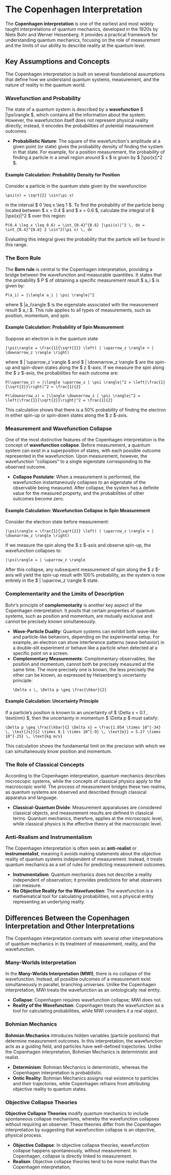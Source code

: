 # The Copenhagen Interpretation

The **Copenhagen interpretation** is one of the earliest and most widely taught interpretations of quantum mechanics, developed in the 1920s by Niels Bohr and Werner Heisenberg. It provides a practical framework for understanding quantum mechanics, focusing on the role of measurement and the limits of our ability to describe reality at the quantum level.

## Key Assumptions and Concepts

The Copenhagen interpretation is built on several foundational assumptions that define how we understand quantum systems, measurement, and the nature of reality in the quantum world.

### Wavefunction and Probability

The state of a quantum system is described by a **wavefunction** $ |\psi\rangle $, which contains all the information about the system. However, the wavefunction itself does not represent physical reality directly; instead, it encodes the probabilities of potential measurement outcomes.

- **Probabilistic Nature**: The square of the wavefunction's amplitude at a given point (or state) gives the probability density of finding the system in that state. For example, for a position measurement, the probability of finding a particle in a small region around $ x $ is given by $ |\psi(x)|^2 $.

#### Example Calculation: Probability Density for Position

Consider a particle in the quantum state given by the wavefunction
```{math}
\psi(x) = \sqrt{2} \sin(\pi x)
```
in the interval $ 0 \leq x \leq 1 $. To find the probability of the particle being located between $ x = 0.4 $ and $ x = 0.6 $, calculate the integral of $ |\psi(x)|^2 $ over this region:
```{math}
P(0.4 \leq x \leq 0.6) = \int_{0.4}^{0.6} |\psi(x)|^2 \, dx = \int_{0.4}^{0.6} 2 \sin^2(\pi x) \, dx
```
Evaluating this integral gives the probability that the particle will be found in this range.

### The Born Rule

The **Born rule** is central to the Copenhagen interpretation, providing a bridge between the wavefunction and measurable quantities. It states that the probability $ P $ of obtaining a specific measurement result $ a_i $ is given by:
```{math}
P(a_i) = |\langle a_i | \psi \rangle|^2
```
where $ |a_i\rangle $ is the eigenstate associated with the measurement result $ a_i $. This rule applies to all types of measurements, such as position, momentum, and spin.

#### Example Calculation: Probability of Spin Measurement

Suppose an electron is in the quantum state
```{math}
|\psi\rangle = \frac{1}{\sqrt{2}} \left( | \uparrow_z \rangle + | \downarrow_z \rangle \right)
```
where $ | \uparrow_z \rangle $ and $ | \downarrow_z \rangle $ are the spin-up and spin-down states along the $ z $-axis. If we measure the spin along the $ z $-axis, the probabilities for each outcome are:
```{math}
P(\uparrow_z) = |\langle \uparrow_z | \psi \rangle|^2 = \left|\frac{1}{\sqrt{2}}\right|^2 = \frac{1}{2}
```
```{math}
P(\downarrow_z) = |\langle \downarrow_z | \psi \rangle|^2 = \left|\frac{1}{\sqrt{2}}\right|^2 = \frac{1}{2}
```
This calculation shows that there is a 50% probability of finding the electron in either spin-up or spin-down states along the $ z $-axis.

### Measurement and Wavefunction Collapse

One of the most distinctive features of the Copenhagen interpretation is the concept of **wavefunction collapse**. Before measurement, a quantum system can exist in a superposition of states, with each possible outcome represented in the wavefunction. Upon measurement, however, the wavefunction "collapses" to a single eigenstate corresponding to the observed outcome.

- **Collapse Postulate**: When a measurement is performed, the wavefunction instantaneously collapses to an eigenstate of the observable being measured. After collapse, the system has a definite value for the measured property, and the probabilities of other outcomes become zero.

#### Example Calculation: Wavefunction Collapse in Spin Measurement

Consider the electron state before measurement:
```{math}
|\psi\rangle = \frac{1}{\sqrt{2}} \left( | \uparrow_z \rangle + | \downarrow_z \rangle \right)
```
If we measure the spin along the $ z $-axis and observe spin-up, the wavefunction collapses to:
```{math}
|\psi\rangle = | \uparrow_z \rangle
```
After this collapse, any subsequent measurement of spin along the $ z $-axis will yield the spin-up result with 100% probability, as the system is now entirely in the $ | \uparrow_z \rangle $ state.

### Complementarity and the Limits of Description

Bohr’s principle of **complementarity** is another key aspect of the Copenhagen interpretation. It posits that certain properties of quantum systems, such as position and momentum, are mutually exclusive and cannot be precisely known simultaneously.

- **Wave-Particle Duality**: Quantum systems can exhibit both wave-like and particle-like behaviors, depending on the experimental setup. For example, an electron can show interference patterns (wave behavior) in a double-slit experiment or behave like a particle when detected at a specific point on a screen.
- **Complementary Measurements**: Complementary observables, like position and momentum, cannot both be precisely measured at the same time. The more precisely one is known, the less precisely the other can be known, as expressed by Heisenberg's uncertainty principle:
  ```{math}
  \Delta x \, \Delta p \geq \frac{\hbar}{2}
  ```

#### Example Calculation: Uncertainty Principle

If a particle’s position is known to an uncertainty of $ \Delta x = 0.1 \, \text{nm} $, then the uncertainty in momentum $ \Delta p $ must satisfy:
```{math}
\Delta p \geq \frac{\hbar}{2 \Delta x} = \frac{1.054 \times 10^{-34} \, \text{Js}}{2 \times 0.1 \times 10^{-9} \, \text{m}} = 5.27 \times 10^{-25} \, \text{kg m/s}
```
This calculation shows the fundamental limit on the precision with which we can simultaneously know position and momentum.

### The Role of Classical Concepts

According to the Copenhagen interpretation, quantum mechanics describes microscopic systems, while the concepts of classical physics apply to the macroscopic world. The process of measurement bridges these two realms, as quantum systems are observed and described through classical apparatus and language.

- **Classical-Quantum Divide**: Measurement apparatuses are considered classical objects, and measurement results are defined in classical terms. Quantum mechanics, therefore, applies at the microscopic level, while classical physics is the effective theory at the macroscopic level.

### Anti-Realism and Instrumentalism

The Copenhagen interpretation is often seen as **anti-realist** or **instrumentalist**, meaning it avoids making statements about the objective reality of quantum systems independent of measurement. Instead, it treats quantum mechanics as a set of rules for predicting measurement outcomes.

- **Instrumentalism**: Quantum mechanics does not describe a reality independent of observation; it provides predictions for what observers can measure.
- **No Objective Reality for the Wavefunction**: The wavefunction is a mathematical tool for calculating probabilities, not a physical entity representing an underlying reality.

## Differences Between the Copenhagen Interpretation and Other Interpretations

The Copenhagen interpretation contrasts with several other interpretations of quantum mechanics in its treatment of measurement, reality, and the wavefunction.

### Many-Worlds Interpretation

In the **Many-Worlds Interpretation (MWI)**, there is no collapse of the wavefunction. Instead, all possible outcomes of a measurement exist simultaneously in parallel, branching universes. Unlike the Copenhagen interpretation, MWI treats the wavefunction as an ontologically real entity.

- **Collapse**: Copenhagen requires wavefunction collapse; MWI does not.
- **Reality of the Wavefunction**: Copenhagen treats the wavefunction as a tool for calculating probabilities, while MWI considers it a real object.

### Bohmian Mechanics

**Bohmian Mechanics** introduces hidden variables (particle positions) that determine measurement outcomes. In this interpretation, the wavefunction acts as a guiding field, and particles have well-defined trajectories. Unlike the Copenhagen interpretation, Bohmian Mechanics is deterministic and realist.

- **Determinism**: Bohmian Mechanics is deterministic, whereas the Copenhagen interpretation is probabilistic.
- **Ontic Reality**: Bohmian Mechanics assigns real existence to particles and their trajectories, while Copenhagen refrains from attributing objective reality to quantum states.

### Objective Collapse Theories

**Objective Collapse Theories** modify quantum mechanics to include spontaneous collapse mechanisms, whereby the wavefunction collapses without requiring an observer. These theories differ from the Copenhagen interpretation by suggesting that wavefunction collapse is an objective, physical process.

- **Objective Collapse**: In objective collapse theories, wavefunction collapse happens spontaneously, without measurement. In Copenhagen, collapse is directly linked to measurement.
- **Realism**: Objective collapse theories tend to be more realist than the Copenhagen interpretation,